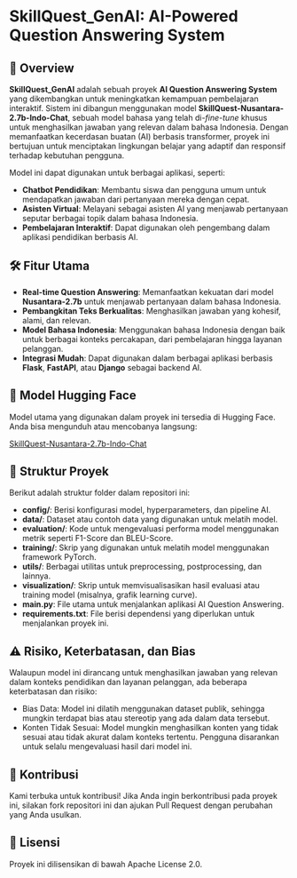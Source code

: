 # SkillQuest_GenAI: AI-Powered Question Answering System

## 🚀 Overview

**SkillQuest_GenAI** adalah sebuah proyek **AI Question Answering System** yang dikembangkan untuk meningkatkan kemampuan pembelajaran interaktif. Sistem ini dibangun menggunakan model **SkillQuest-Nusantara-2.7b-Indo-Chat**, sebuah model bahasa yang telah di-*fine-tune* khusus untuk menghasilkan jawaban yang relevan dalam bahasa Indonesia. Dengan memanfaatkan kecerdasan buatan (AI) berbasis transformer, proyek ini bertujuan untuk menciptakan lingkungan belajar yang adaptif dan responsif terhadap kebutuhan pengguna.

Model ini dapat digunakan untuk berbagai aplikasi, seperti:
- **Chatbot Pendidikan**: Membantu siswa dan pengguna umum untuk mendapatkan jawaban dari pertanyaan mereka dengan cepat.
- **Asisten Virtual**: Melayani sebagai asisten AI yang menjawab pertanyaan seputar berbagai topik dalam bahasa Indonesia.
- **Pembelajaran Interaktif**: Dapat digunakan oleh pengembang dalam aplikasi pendidikan berbasis AI.

## 🛠 Fitur Utama
- **Real-time Question Answering**: Memanfaatkan kekuatan dari model **Nusantara-2.7b** untuk menjawab pertanyaan dalam bahasa Indonesia.
- **Pembangkitan Teks Berkualitas**: Menghasilkan jawaban yang kohesif, alami, dan relevan.
- **Model Bahasa Indonesia**: Menggunakan bahasa Indonesia dengan baik untuk berbagai konteks percakapan, dari pembelajaran hingga layanan pelanggan.
- **Integrasi Mudah**: Dapat digunakan dalam berbagai aplikasi berbasis **Flask**, **FastAPI**, atau **Django** sebagai backend AI.

## 🔗 Model Hugging Face
Model utama yang digunakan dalam proyek ini tersedia di Hugging Face. Anda bisa mengunduh atau mencobanya langsung:

[SkillQuest-Nusantara-2.7b-Indo-Chat](https://huggingface.co/gabrielb/SkillQuest-Nusantara-2.7b-Indo-Chat)

## 📂 Struktur Proyek
Berikut adalah struktur folder dalam repositori ini:
- **config/**: Berisi konfigurasi model, hyperparameters, dan pipeline AI.
- **data/**: Dataset atau contoh data yang digunakan untuk melatih model.
- **evaluation/**: Kode untuk mengevaluasi performa model menggunakan metrik seperti F1-Score dan BLEU-Score.
- **training/**: Skrip yang digunakan untuk melatih model menggunakan framework PyTorch.
- **utils/**: Berbagai utilitas untuk preprocessing, postprocessing, dan lainnya.
- **visualization/**: Skrip untuk memvisualisasikan hasil evaluasi atau training model (misalnya, grafik learning curve).
- **main.py**: File utama untuk menjalankan aplikasi AI Question Answering.
- **requirements.txt**: File berisi dependensi yang diperlukan untuk menjalankan proyek ini.


## ⚠️ Risiko, Keterbatasan, dan Bias
Walaupun model ini dirancang untuk menghasilkan jawaban yang relevan dalam konteks pendidikan dan layanan pelanggan, ada beberapa keterbatasan dan risiko:
- Bias Data: Model ini dilatih menggunakan dataset publik, sehingga mungkin terdapat bias atau stereotip yang ada dalam data tersebut.
- Konten Tidak Sesuai: Model mungkin menghasilkan konten yang tidak sesuai atau tidak akurat dalam konteks tertentu. Pengguna disarankan untuk selalu mengevaluasi hasil dari model ini.

## 🤝 Kontribusi
Kami terbuka untuk kontribusi! Jika Anda ingin berkontribusi pada proyek ini, silakan fork repositori ini dan ajukan Pull Request dengan perubahan yang Anda usulkan.

## 📄 Lisensi
Proyek ini dilisensikan di bawah Apache License 2.0.
